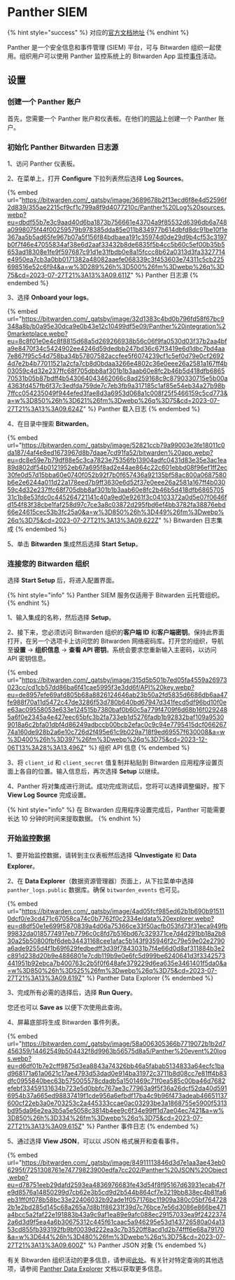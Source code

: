 # Panther SIEM

{% hint style="success" %}
对应的[官方文档地址](https://bitwarden.com/help/panther-siem/)
{% endhint %}

Panther 是一个安全信息和事件管理 (SIEM) 平台，可与 Bitwarden 组织一起使用。组织用户可以使用 Panther 监控系统上的 Bitwarden App 监控[事件](../event-logging/event-logs.md)活动。

## 设置 <a href="#setup" id="setup"></a>

### 创建一个 Panther 账户 <a href="#create-a-panther-account" id="create-a-panther-account"></a>

首先，您需要一个 Panther 账户和仪表板。在他们的[网站](https://panther.com/)上创建一个 Panther 账户。

### 初始化 Panther Bitwarden 日志源 <a href="#initialize-panther-bitwarden-log-source" id="initialize-panther-bitwarden-log-source"></a>

1、访问 Panther 仪表板。

2、在菜单上，打开 **Configure** 下拉列表然后选择 **Log Sources**。

{% embed url="https://bitwarden.com/_gatsby/image/3689678b2f13ecd6f8e4d52596f2d839/355ae2215cf9cf1c799a8f9d4077210c/Panther%20Log%20sources.webp?eu=dbdf55b7e3c9aad40d6ba1873b756661e43704a9f85532d6396db6a748a0998075f44f00259579b978385dda85e011b834977b614dbfd8dc91be10f1e367aa5b5ad65fe967b07a5f156f84bdbaea191c35974d0de29d9b4cf53c3197b0f7f46e47055834af38e6d2aaf33432b8de6835f5b4cc5b60c5ef00b35b5653ad18308e1fe9f597687c91d1e31fbdb0e8a15fccc8b62a0313d3fa3327714e4950ea7cb3a0bb0171382a48082aaefe068339c3f453603e74311c5cb225698516e52c6f94&a=w%3D289%26h%3D500%26fm%3Dwebp%26q%3D75&cd=2023-07-27T21%3A13%3A09.611Z" %}
Panther 日志源
{% endembed %}

3、选择 **Onboard your logs**。

{% embed url="https://bitwarden.com/_gatsby/image/32d1383c4bd0b796fd58f67bc9348a8b/b0a95e30dca9e0b43e12c10499df5e09/Panther%20integration%20marketplace.webp?eu=8c8f01e0e4c8f8815d68a5d269266938b56c06f9fa0530d03f37b2aa4bfa9e8470f34c5424902ee4246d59dedbb247bd36c67f3419e6d1dbc7bd4aa7e867f95c54d758ba34b57807582accfee5f6074239cf1c5ef0d79e0cf26924d7e2b4b77011521a2cfa7cb8d0bdaa3266e4802c36e0eee26a2581a167ff4b03059c4d32e237ffc68f705dbb8af301b1b3aab60e8fc2b46b5d418dfb686570531b05b87bdff4b543064043462066c8ad259168c9c8790330715e5b00a4363fd457fb6f37c3edfda759de7c7eb3fb9a317185c1af85e54eb34a27b98b7ffcc054235049f944efed3fae8d3a6953d068a1c008f25f5466159c5cd773&a=w%3D850%26h%3D621%26fm%3Dwebp%26q%3D75&cd=2023-07-27T21%3A13%3A09.624Z" %}
Panther 载入日志
{% endembed %}

4、在目录中搜索 **Bitwarden**。

{% embed url="https://bitwarden.com/_gatsby/image/52821ccb79a99003e3fe18011c0da187/4af4e8ed1673967d8b7daae7cd91fa52/bitwarden%20app.webp?eu=dc8e59e7b79df88e5c3ca7823e75356fb13904adfc0431d83e35e3ac1ea89d802df54b0121952eb67a695f8ad2e44ae864c22c601ebbd08f96ef1ff2ec30fe0d57d15bba60e0740f052b92f7b0f657436a92135bf58ac800a0687580b6e2e6244a011d22a178eed7b9ff3630e6d52f37e0eee26a2581a167ff4b03059c4d32e237ffc68f705dbb8af301b1b3aab60e8fc2b46b5d418dfb686570531c1b8e53fdc0c445264721141c40a9ed0e9261f3c04103372a0d5e07f0646fd154f83f38cbe1faf258d97c7ce3a8c03872d295fbd6ef4bb3782fa38876ebd66e24615cec53b3fc25a0&a=w%3D850%26h%3D449%26fm%3Dwebp%26q%3D75&cd=2023-07-27T21%3A13%3A09.622Z" %}
Bitwarden 日志集成
{% endembed %}

5、单击 **Bitwarden** 集成然后选择 **Start Setup**。

### 连接您的 Bitwarden 组织 <a href="#connect-your-bitwarden-organization" id="connect-your-bitwarden-organization"></a>

选择 **Start Setup** 后，将进入配置界面。

{% hint style="info" %}
Panther SIEM 服务仅适用于 Bitwarden 云托管组织。
{% endhint %}

1、输入集成的名称，然后选择 **Setup**。

2、接下来，您必须访问 Bitwarden 组织的**客户端 ID** 和**客户端密钥**。保持此界面打开，在另一个选项卡上访问您的 Bitwarden 网络密码库。打开您的组织，导航至**设置** → **组织信息** → **查看 API 密钥**。系统会要求您重新输入主密码，以访问 API 密钥信息。

{% embed url="https://bitwarden.com/_gatsby/image/315d5b501b7ed05fa4559a26973023cc/cd1cb57dd86ba6f41cae5995f3e3dd6f/API%20key.webp?eu=de8957efe69afd805b68a8826124646ab23b50a2fd5835d6686db6aa47fe988f70a11d5472c47de3286f53d780b640bd67947d341fecd5df96bd10f0ee63ac09558053e633e124515b7380baf0b60c5a779f4709f6d68b16f0292485a6f0e2345a4e427eec65bfc3b2fa733eb1d5276fadb1b92832baf109a95309018a6c2bfa01dbf4d86249adbccb00bcb2efac0c9c94e7795415dcf06626774a160de928b2a6e10c726d2f495e61c9b029a718f9ed69557f630008&a=w%3D400%26h%3D397%26fm%3Dwebp%26q%3D75&cd=2023-12-06T13%3A28%3A13.496Z" %}
组织 API 信息
{% endembed %}

3、将 `client_id` 和 `client_secret` 值复制并粘贴到 Bitwarden 应用程序设置页面上各自的位置。输入信息后，再次选择 **Setup** 以继续。

4、Panther 将对集成进行测试。成功完成测试后，您将可以选择调整偏好。按下 **View Log Source** 完成设置。

{% hint style="info" %}
在 Bitwarden 应用程序设置完成后，Panther 可能需要长达 10 分钟的时间来提取数据。
{% endhint %}

### 开始监控数据 <a href="#start-monitoring-data" id="start-monitoring-data"></a>

1、要开始监控数据，请转到主仪表板然后选择 **🔍Investigate** 和 **Data Explorer**。

2、在 **Data Explorer**（数据资源管理器）页面上，从下拉菜单中选择 `panther_logs.public` 数据库。确保 `bitwarden_events` 也可见。

{% embed url="https://bitwarden.com/_gatsby/image/4ad05fcf985ed62b1b690b915110dcf0/e3cd471c67058ca74c0b7762f0c2334e/data%20explorer.webp?eu=d8df50e1e699f5870839a4d06a75366ce33f50acfb053fd73f31eca949fb99832da0185774917eb7796c0c8fd7b516bd67c329371ce7d4d291bb18a2b830a25b50800fbf6deb34431168cee1afac5b143f935946f2c79e59e02e2790a6ade9255d4f1b69f629fedbedff3d39f7843031b7f4e66d0d8af311884b3e2c891d238d20b9e4886801e7cdb119b9e0e6fc5d999be6240641d3f3342573441951b92ebca7b400763c2b5f0f648afe379229d6ea635e3461401f5da0&a=w%3D850%26h%3D525%26fm%3Dwebp%26q%3D75&cd=2023-07-27T21%3A13%3A09.619Z" %}
Panther Data Explorer
{% endembed %}

3、完成所有必需的选择后，选择 **Run Query**。

您还也可以 **Save as** 以便下次使用此查询。

4、屏幕底部将生成 Bitwarden 事件列表。

{% embed url="https://bitwarden.com/_gatsby/image/58a006305366b7719072b1b2d7456359/14462549b504432f8d9963b56575d8a5/Panther%20event%20logs.webp?eu=d6df01b7e2cff9875d3ea8843a74326bb46a5fabab5134833a64ecfc1bad968171a61a0621c17ae4793d53dad0e914ba31972c3711b8d08cc7e81ff4b83dfc0955840bec63b575005578cdadb5a1501469c71f0ea585c00ba46d7682efebf33459131634b723e5d0bbfc767ae3c77963a9f5f36a26dcf52da40d5916954b37a665ed98837419f1cde956a6efbdf17ba4c9b96f473adeab46651137600cf22eb3a0e703253c2a445333ccae0ac03293be3a1868755e5900f5313bd95da96e2ea3b5a5e5058c3814b4ee9c6f34e99ff1d7ae04ec7421&a=w%3D850%26h%3D334%26fm%3Dwebp%26q%3D75&cd=2023-07-27T21%3A13%3A09.615Z" %}
Panther  事件日志
{% endembed %}

5、通过选择 **View JSON**，可以以 JSON 格式展开和查看事件。

{% embed url="https://bitwarden.com/_gatsby/image/84911113846d3d7e1aa3ae43eb06295f/7251308761e74779823900edfa7cc202/Panther%20JSON%20Object.webp?eu=d78751eeb29dafd2593ea4836976683fe43d54f8f95167d63931ecab47fe9d8576a14850299d7cb62e3b5cd9d2b544b864cf7e3219bb838ec4b81fa6eb31ff0f078b58bc33e22406032b92ade1f057176bc11909a380c05bf7647282b1e2bd285d145c68a265a7d8b1f86231f39d7c76bce7e56d3086e866be471a4bcc5a2faf22e191883b43a9c9af1ea89e9afc088ec29157033ea9f24223742a6d3d9f5ea4a6b30675312c445f61caac5a946295e53d143726580a04a1353cd855fb393192fb9bf0039d222ea3c7b3520ff8acd1d2b74fff6e68a79170&a=w%3D644%26h%3D480%26fm%3Dwebp%26q%3D75&cd=2023-07-27T21%3A13%3A09.600Z" %}
Panther JSON 对象
{% endembed %}

有关 Bitwarden 组织活动的更多信息，请参阅[此处](../event-logging/event-logs.md#organization-events)。有关针对特定查询的其他选项，请参阅 [Panther Data Explorer](https://docs.panther.com/search/data-explorer) 文档以获取更多信息。

